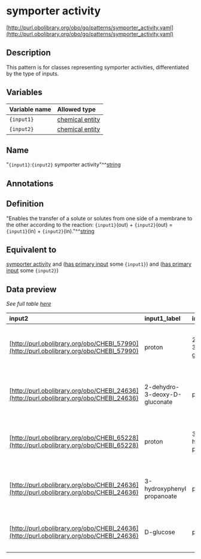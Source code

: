 # symporter activity

[http://purl.obolibrary.org/obo/go/patterns/symporter_activity.yaml](http://purl.obolibrary.org/obo/go/patterns/symporter_activity.yaml)

## Description

This pattern is for classes representing symporter activities, differentiated by the type of inputs.




## Variables

| Variable name | Allowed type |
|:--------------|:-------------|
| `{input1}` | [chemical entity](http://purl.obolibrary.org/obo/CHEBI_24431) |
| `{input2}` | [chemical entity](http://purl.obolibrary.org/obo/CHEBI_24431) |

## Name

"`{input1}`:`{input2}` symporter activity"^^[string](http://www.w3.org/2001/XMLSchema#string)

## Annotations



## Definition

"Enables the transfer of a solute or solutes from one side of a membrane to the other according to the reaction: `{input1}`(out) + `{input2}`(out) = `{input1}`(in) + `{input2}`(in)."^^[string](http://www.w3.org/2001/XMLSchema#string)

## Equivalent to

[symporter activity](http://purl.obolibrary.org/obo/GO_0015293)  and ([has primary input](http://purl.obolibrary.org/obo/RO_0004009) some `{input1}`)  and ([has primary input](http://purl.obolibrary.org/obo/RO_0004009) some `{input2}`)







## Data preview

*See full table [here](https://github.com/geneontology/go-ontology/tree/master/src/design_patterns/symporter_activity.tsv)*

| input2 | input1_label | input2_label | defined_class_label | input1 | defined_class |
|:--|:--|:--|:--|:--|:--|
| [http://purl.obolibrary.org/obo/CHEBI_57990](http://purl.obolibrary.org/obo/CHEBI_57990) | proton | 2-dehydro-3-deoxy-D-gluconate | [2-keto-3-deoxygluconate:proton symporter activity](http://purl.obolibrary.org/obo/2-keto-3-deoxygluconate_proton symporter activity) | [http://purl.obolibrary.org/obo/CHEBI_24636](http://purl.obolibrary.org/obo/CHEBI_24636) | [http://purl.obolibrary.org/obo/GO_0015649](http://purl.obolibrary.org/obo/GO_0015649) |
| [http://purl.obolibrary.org/obo/CHEBI_24636](http://purl.obolibrary.org/obo/CHEBI_24636) | 2-dehydro-3-deoxy-D-gluconate | proton | [2-keto-3-deoxygluconate:proton symporter activity](http://purl.obolibrary.org/obo/2-keto-3-deoxygluconate_proton symporter activity) | [http://purl.obolibrary.org/obo/CHEBI_57990](http://purl.obolibrary.org/obo/CHEBI_57990) | [http://purl.obolibrary.org/obo/GO_0015649](http://purl.obolibrary.org/obo/GO_0015649) |
| [http://purl.obolibrary.org/obo/CHEBI_65228](http://purl.obolibrary.org/obo/CHEBI_65228) | proton | 3-hydroxyphenyl propanoate | [3-hydroxyphenyl propionate:proton symporter activity](http://purl.obolibrary.org/obo/3-hydroxyphenyl propionate_proton symporter activity) | [http://purl.obolibrary.org/obo/CHEBI_24636](http://purl.obolibrary.org/obo/CHEBI_24636) | [http://purl.obolibrary.org/obo/GO_0015540](http://purl.obolibrary.org/obo/GO_0015540) |
| [http://purl.obolibrary.org/obo/CHEBI_24636](http://purl.obolibrary.org/obo/CHEBI_24636) | 3-hydroxyphenyl propanoate | proton | [3-hydroxyphenyl propionate:proton symporter activity](http://purl.obolibrary.org/obo/3-hydroxyphenyl propionate_proton symporter activity) | [http://purl.obolibrary.org/obo/CHEBI_65228](http://purl.obolibrary.org/obo/CHEBI_65228) | [http://purl.obolibrary.org/obo/GO_0015540](http://purl.obolibrary.org/obo/GO_0015540) |
| [http://purl.obolibrary.org/obo/CHEBI_24636](http://purl.obolibrary.org/obo/CHEBI_24636) | D-glucose | proton | [D-glucose:proton symporter activity](http://purl.obolibrary.org/obo/D-glucose_proton symporter activity) | [http://purl.obolibrary.org/obo/CHEBI_17634](http://purl.obolibrary.org/obo/CHEBI_17634) | [http://purl.obolibrary.org/obo/GO_0055055](http://purl.obolibrary.org/obo/GO_0055055) |

